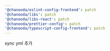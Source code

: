 ```yaml
---
'@chanooda/eslint-config-frontend': patch
'@chanooda/libs': patch
'@chanooda/libs-react': patch
'@chanooda/prettier-config': patch
'@chanooda/typescript-config-frontend': patch
---
```


sync yml 추가
